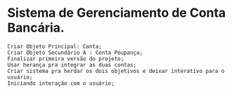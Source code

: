 <h1>Sistema de Gerenciamento de Conta Bancária.</h1>


```
Criar Objeto Principal: Conta;
Criar Objeto Secundário A : Conta Poupança;
Finalizar primeira versão do projeto;
Usar herança pra integrar as duas contas;
Criar sistema pra herdar os dois objetivos e deixar interativo para o usuário;
Iniciando interação com o usuário;





```



